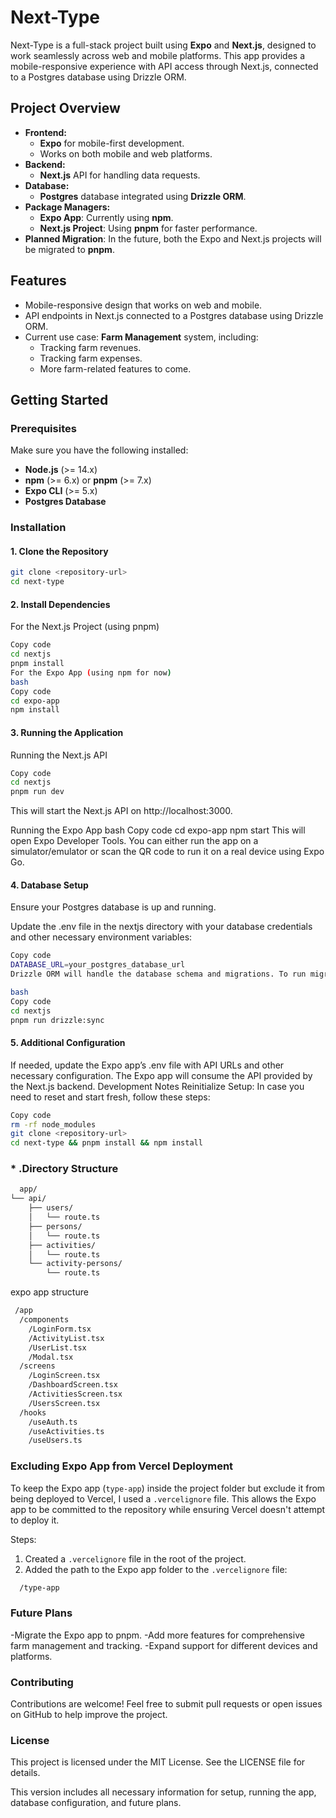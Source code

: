 # Next-Type

Next-Type is a full-stack project built using **Expo** and **Next.js**, designed to work seamlessly across web and mobile platforms. This app provides a mobile-responsive experience with API access through Next.js, connected to a Postgres database using Drizzle ORM.

## Project Overview

- **Frontend:**
  - **Expo** for mobile-first development.
  - Works on both mobile and web platforms.
- **Backend:**
  - **Next.js** API for handling data requests.
- **Database:**
  - **Postgres** database integrated using **Drizzle ORM**.
- **Package Managers:**
  - **Expo App**: Currently using **npm**.
  - **Next.js Project**: Using **pnpm** for faster performance.
- **Planned Migration**: In the future, both the Expo and Next.js projects will be migrated to **pnpm**.

## Features

- Mobile-responsive design that works on web and mobile.
- API endpoints in Next.js connected to a Postgres database using Drizzle ORM.
- Current use case: **Farm Management** system, including:
  - Tracking farm revenues.
  - Tracking farm expenses.
  - More farm-related features to come.

## Getting Started

### Prerequisites

Make sure you have the following installed:
- **Node.js** (>= 14.x)
- **npm** (>= 6.x) or **pnpm** (>= 7.x)
- **Expo CLI** (>= 5.x)
- **Postgres Database**

### Installation

#### 1. Clone the Repository

```bash
git clone <repository-url>
cd next-type
```
#### 2. Install Dependencies
For the Next.js Project (using pnpm)
```bash
Copy code
cd nextjs
pnpm install
For the Expo App (using npm for now)
bash
Copy code
cd expo-app
npm install
```

#### 3. Running the Application
Running the Next.js API
```bash
Copy code
cd nextjs
pnpm run dev
```

This will start the Next.js API on http://localhost:3000.

Running the Expo App
bash
Copy code
cd expo-app
npm start
This will open Expo Developer Tools. You can either run the app on a simulator/emulator or scan the QR code to run it on a real device using Expo Go.

#### 4. Database Setup
Ensure your Postgres database is up and running.

Update the .env file in the nextjs directory with your database credentials and other necessary environment variables:

```bash
Copy code
DATABASE_URL=your_postgres_database_url
Drizzle ORM will handle the database schema and migrations. To run migrations:

bash
Copy code
cd nextjs
pnpm run drizzle:sync
```

#### 5. Additional Configuration
If needed, update the Expo app’s .env file with API URLs and other necessary configuration.
The Expo app will consume the API provided by the Next.js backend.
Development Notes
Reinitialize Setup: In case you need to reset and start fresh, follow these steps:
```bash
Copy code
rm -rf node_modules
git clone <repository-url>
cd next-type && pnpm install && npm install
```

### * .Directory Structure
```bash
  app/
└── api/
    ├── users/
    │   └── route.ts
    ├── persons/
    │   └── route.ts
    ├── activities/
    │   └── route.ts
    └── activity-persons/
        └── route.ts

```
expo app structure
```bash
 /app
  /components
    /LoginForm.tsx
    /ActivityList.tsx
    /UserList.tsx
    /Modal.tsx
  /screens
    /LoginScreen.tsx
    /DashboardScreen.tsx
    /ActivitiesScreen.tsx
    /UsersScreen.tsx
  /hooks
    /useAuth.ts
    /useActivities.ts
    /useUsers.ts


```

### Excluding Expo App from Vercel Deployment

To keep the Expo app (`type-app`) inside the project folder but exclude it from being deployed to Vercel, I used a `.vercelignore` file. This allows the Expo app to be committed to the repository while ensuring Vercel doesn't attempt to deploy it.

Steps:
1. Created a `.vercelignore` file in the root of the project.
2. Added the path to the Expo app folder to the `.vercelignore` file:

```bash
  /type-app
```

### Future Plans
-Migrate the Expo app to pnpm.
-Add more features for comprehensive farm management and tracking.
-Expand support for different devices and platforms.

### Contributing
Contributions are welcome! Feel free to submit pull requests or open issues on GitHub to help improve the project.

### License
This project is licensed under the MIT License. See the LICENSE file for details.


This version includes all necessary information for setup, running the app, database configuration, and future plans.





